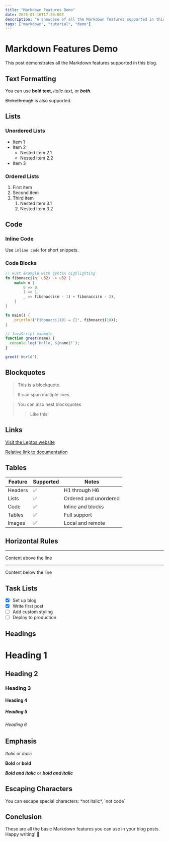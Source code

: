 ```yaml
---
title: "Markdown Features Demo"
date: 2025-01-16T17:30:00Z
description: "A showcase of all the Markdown features supported in this blog"
tags: ["markdown", "tutorial", "demo"]
---
```


# Markdown Features Demo

This post demonstrates all the Markdown features supported in this blog.

## Text Formatting

You can use **bold text**, *italic text*, or ***both***.

~~Strikethrough~~ is also supported.

## Lists

### Unordered Lists

- Item 1
- Item 2
  - Nested item 2.1
  - Nested item 2.2
- Item 3

### Ordered Lists

1. First item
2. Second item
3. Third item
   1. Nested item 3.1
   2. Nested item 3.2

## Code

### Inline Code

Use `inline code` for short snippets.

### Code Blocks

```rust
// Rust example with syntax highlighting
fn fibonacci(n: u32) -> u32 {
    match n {
        0 => 0,
        1 => 1,
        _ => fibonacci(n - 1) + fibonacci(n - 2),
    }
}

fn main() {
    println!("Fibonacci(10) = {}", fibonacci(10));
}
```

```javascript
// JavaScript example
function greet(name) {
  console.log(`Hello, ${name}!`);
}

greet('World');
```

## Blockquotes

> This is a blockquote.
> 
> It can span multiple lines.

> You can also nest blockquotes
> > Like this!

## Links

[Visit the Leptos website](https://leptos.dev)

[Relative link to documentation](../docs/markdown-guide.md)

## Tables

| Feature | Supported | Notes |
|---------|-----------|-------|
| Headers | ✅ | H1 through H6 |
| Lists | ✅ | Ordered and unordered |
| Code | ✅ | Inline and blocks |
| Tables | ✅ | Full support |
| Images | ✅ | Local and remote |

## Horizontal Rules

---

Content above the line

---

Content below the line

## Task Lists

- [x] Set up blog
- [x] Write first post
- [ ] Add custom styling
- [ ] Deploy to production

## Headings

# Heading 1
## Heading 2
### Heading 3
#### Heading 4
##### Heading 5
###### Heading 6

## Emphasis

*Italic* or _italic_

**Bold** or __bold__

***Bold and italic*** or ___bold and italic___

## Escaping Characters

You can escape special characters: \*not italic\*, \`not code\`

## Conclusion

These are all the basic Markdown features you can use in your blog posts. Happy writing! 🚀
